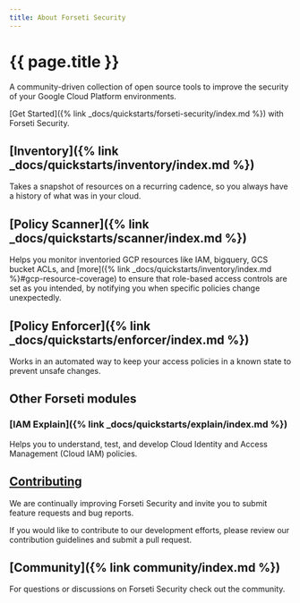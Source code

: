 ```yaml
---
title: About Forseti Security
---
```

# {{ page.title }}

A community-driven collection of open source tools to improve the security of
your Google Cloud Platform environments.

[Get Started]({% link _docs/quickstarts/forseti-security/index.md %}) with
Forseti Security.

## [Inventory]({% link _docs/quickstarts/inventory/index.md %})

Takes a snapshot of resources on a recurring cadence, so you always have a
history of what was in your cloud.

## [Policy Scanner]({% link _docs/quickstarts/scanner/index.md %})

Helps you monitor inventoried GCP resources like IAM, bigquery, GCS bucket
ACLs, and [more]({% link _docs/quickstarts/inventory/index.md %}#gcp-resource-coverage)
to ensure that role-based access controls are set as you intended, by
notifying you when specific policies change unexpectedly.

## [Policy Enforcer]({% link _docs/quickstarts/enforcer/index.md %})

Works in an automated way to keep your access policies in a known state to
prevent unsafe changes.

## Other Forseti modules

### [IAM Explain]({% link _docs/quickstarts/explain/index.md %})

Helps you to understand, test, and develop Cloud Identity and Access Management
(Cloud IAM) policies.

## [Contributing](https://github.com/GoogleCloudPlatform/forseti-security/blob/master/CONTRIBUTING.md)

We are continually improving Forseti Security and invite you to submit feature
requests and bug reports.

If you would like to contribute to our development efforts, please review our
contribution guidelines and submit a pull request.

## [Community]({% link community/index.md %})

For questions or discussions on Forseti Security check out the
community.
